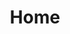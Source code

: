 ---
title: "Home"
content_blocks:
  - _bookshop_name: "slider"
    preheading: "Prepare for new future"
    heading: "Our work is <br>presentation of our <br>capabilities."
    background_image: "/images/bg/home-1.jpg"
    link:
      text: "Get started"
      url: "#"
  - _bookshop_name: "intro"
    preheading: "We are creative & expert people"
    heading: "We work with business & provide solution to client with their business problem"
    sections:
      - icon: "ti-desktop"
        heading: "Modern & Responsive design"
        text: "Lorem ipsum dolor sit amet, consectetur adipisicing elit. Odit, ducimus."
      - icon: "ti-medall"
        heading: "Awarded licensed company"
        text: "Lorem ipsum dolor sit amet, consectetur adipisicing elit. Odit, ducimus."
      - icon: "ti-layers"
        heading: "Build your website Professionally"
        text: "Lorem ipsum dolor sit amet, consectetur adipisicing elit. Odit, ducimus."
  - _bookshop_name: "about"
    preheading: "What we are"
    heading: "We are dynamic team of creative people"
    subheading: "We are Perfect Solution"
    content: "We provide consulting services in the area of IFRS and management reporting, helping companies to reach their highest level. We optimize business processes, making them easier."
    background_image: "/images/about/home-8.jpg"
    link:
      text: "Get started"
      url: "#"
  - _bookshop_name: "counter"
    numbers:
      - number: 1730
        suffix: "+"
        text: "Projects Done"
      - number: 125
        suffix: "M"
        text: "Users Worldwide"
      - number: 39
        suffix: ""
        text: "Available Countries"
      - number: 14
        suffix: ""
        text: "Awards Won"
  - _bookshop_name: "services"
    preheading: "Our Services"
    heading: "We provide a wide range of creative services"
    sections:
      - icon: "ti-desktop"
        title: "Web development"
        text: "A digital agency isn't here to replace your internal team, we're here to partner."
      - icon: "ti-layers"
        title: "Interface Design"
        text: "A digital agency isn't here to replace your internal team, we're here to partner."
      - icon: "ti-bar-chart"
        title: "Business Consulting"
        text: "A digital agency isn't here to replace your internal team, we're here to partner."
      - icon: "ti-vector"
        title: "Branding"
        text: "A digital agency isn't here to replace your internal team, we're here to partner."
      - icon: "ti-android"
        title: "App development"
        text: "A digital agency isn't here to replace your internal team, we're here to partner."
      - icon: "ti-pencil-alt"
        title: "Content creation"
        text: "A digital agency isn't here to replace your internal team, we're here to partner."
  - _bookshop_name: "cta"
    background_image: "/images/bg/home-3.jpg"
    preheading: "Our Services"
    heading: "We provide a wide range of creative services"
    text: "Have any project on mind? For immidiate support:"
    phone: "+23 876 65 455"
  - _bookshop_name: "testimonial"
    preheading: "Clients testimonial"
    heading: "Check what's our clients say about us"
    testimonials:
      - quote: "Quam maiores perspiciatis temporibus odio reiciendis error alias debitis atque consequuntur natus iusto recusandae numquam corrupti."
        name: "James Watson"
        role: "Excutive Director,themefisher"
      - quote: "Consectetur adipisicing elit. Quam maiores perspiciatis temporibus odio reiciendis error alias debitis atque consequuntur natus iusto recusandae."
        name: "Mickel Tussy"
        role: "Excutive Director,themefisher"
      - quote: "Quam maiores perspiciatis temporibus odio reiciendis error alias debitis atque consequuntur natus iusto recusandae numquam corrupti."
        name: "James Watson"
        role: "Excutive Director,themefisher"
      - quote: "Consectetur adipisicing elit. Quam maiores perspiciatis temporibus odio reiciendis error alias debitis atque consequuntur natus iusto recusandae."
        name: "Mickel Tussy"
        role: "Excutive Director,themefisher"
---